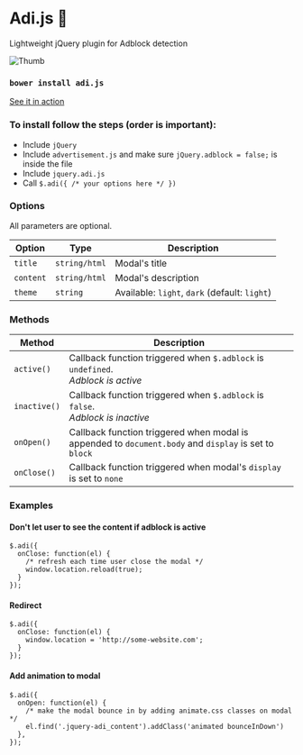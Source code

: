 # Adi.js :japanese_ogre:
Lightweight jQuery plugin for Adblock detection

![Thumb](http://i.imgur.com/EihVW9a.jpg)

### ```bower install adi.js```

[See it in action](http://codepen.io/mariusbalaj/pen/MaEdpx)

### To install follow the steps (order is important):
  
  - Include ```jQuery```
  - Include ```advertisement.js``` and make sure ```jQuery.adblock = false;``` is inside the file
  - Include ```jquery.adi.js```
  - Call ```$.adi({ /* your options here */ })```


### Options
All parameters are optional.

|    Option     |       Type        |                        Description                        |
|---------------|-------------------|-----------------------------------------------------------|
| ```title```   | ```string/html``` | Modal's title                                             |
| ```content``` | ```string/html``` | Modal's description                                       |
| ```theme ```  | ```string```      | Available: ```light```, ```dark``` (default: ```light```) |


### Methods

|      Method      |                                                    Description                                                    |
|------------------|-------------------------------------------------------------------------------------------------------------------|
| ```active()```   | Callback function triggered when ```$.adblock``` is ```undefined```.<br> *Adblock is active*                      |
| ```inactive()``` | Callback function triggered when ```$.adblock``` is ```false```.<br> *Adblock is inactive*                        |
| ```onOpen()```   | Callback function triggered when modal is appended to ```document.body``` and ```display``` is set to ```block``` |
| ```onClose()```  | Callback function triggered when modal's ```display``` is set to ```none```                                       |

### Examples

#### Don't let user to see the content if adblock is active
```
$.adi({
  onClose: function(el) {
    /* refresh each time user close the modal */
    window.location.reload(true);
  }
});
```

#### Redirect 
```
$.adi({
  onClose: function(el) {
    window.location = 'http://some-website.com';
  }
});
```

#### Add animation to modal
```
$.adi({
  onOpen: function(el) {
    /* make the modal bounce in by adding animate.css classes on modal */
    el.find('.jquery-adi_content').addClass('animated bounceInDown')
  },
});
